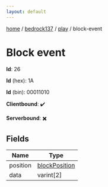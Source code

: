 ```yaml
---
layout: default
---
```


[home](/)  /  [bedrock137](/protocol/bedrock137)  /  [play](/protocol/bedrock137/play)  /  block-event

# Block event

**Id**: 26

**Id** (hex): 1A

**Id** (bin): 00011010

**Clientbound**: ✔️

**Serverbound**: ✖️

## Fields

Name | Type
---|---
position | [blockPosition](/protocol/bedrock137/types/block-position)
data | varint[2]

